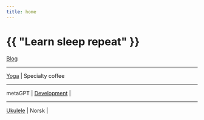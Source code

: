 ```yaml
---
title: home
---
```

# {{ "Learn sleep repeat" }}


[Blog](/pages/blog.html)

---
 
[Yoga](/2024/07/11/yoga.html)
 | 
Specialty coffee

---

metaGPT
 | 
[Development](/2024/07/14/development.html)
 | 

---
 
[Ukulele](/2024/07/12/ukulele.html)
 |
Norsk
 | 

